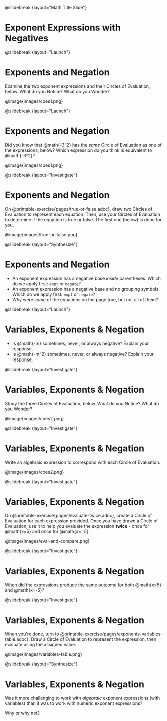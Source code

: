 @slidebreak
{layout="Math Title Slide"}
# Exponent Expressions with Negatives

<!--
To learn more about how to use PearDeck, and how to view the embedded links on these slides without going into present mode visit https://help.peardeck.com/en
-->

@slidebreak
{layout="Launch"}
# Exponents and Negation
 
Examine the two exponent expressions and their Circles of Evaluation, below. What do you Notice? What do you Wonder?

@image{images/coes1.png}

<!--
** _Possible Noticings: One expression is negative, the other is positive. Both expressions have one Circle inside another Circle._
** _Possible Wonderings: Will I always get a negative outcome if there are no parentheses? Will I always get a positive outcome if there are parentheses?_
-->

@slidebreak
{layout="Launch"}
# Exponents and Negation

Did you know that @math{-3^2} has the *same* Circle of Evaluation as one of the expressions, below? Which expression do you think is equivalent to @math{-3^2}?

@image{images/coes1.png}

<!--
** _Student responses will vary. The Circle of Evaluation on the right is equivalent._
-->

@slidebreak
{layout="Investigate"}
# Exponents and Negation

On @printable-exercise{pages/true-or-false.adoc}, draw two Circles of Evaluation to represent each equation. Then, use your Circles of Evaluation to determine if the equation is true or false. The first one (below) is done for you.

@image{images/true-or-false.png}

@slidebreak
{layout="Synthesize"}
# Exponents and Negation

- An exponent expression has a negative base _inside_ parentheses. Which do we apply first: `expt` or `negate`?
- An exponent expression has a negative base and no grouping symbols. Which do we apply first: `expt` or
`negate`?
- Why were _some_ of the equations on the page true, but not all of them?

<!--
- An exponent expression has a negative base _inside_ parentheses. Which do we apply first: `expt` or `negate`?
** _First, we apply `negate`, then `expt`._
- An exponent expression has a negative base and no grouping symbols. Which do we apply first: `expt` or
`negate`?
** _First, we apply `expt`, then `negate`._
- Why were _some_ of the equations on the page true, but not all of them?
** _Possible response: Exponent expressions with negatives but no grouping symbols were always negative, because the negation came last. Exponent expressions with grouping symbols were sometimes negative and sometimes positive, depending on how many times we multiplied the base by itself._
-->

@slidebreak
{layout="Launch"}
# Variables, Exponents & Negation

- Is @math{-m} sometimes, never, or always negative? Explain your response.
- Is @math{-m^2} sometimes, never, or always negative? Explain your response.

<!--
- Is @math{-m} sometimes, never, or always negative? Explain your response.
** _If the value of @math{m} is negative, then @math{-m} is positive. If the value of @math{m} is positive, then @math{-m} is negative. So, @math{-m} can be positive, negative, or zero._
- Is @math{-m^2} sometimes, never, or always negative? Explain your response.
** _First we apply the exponent, then we negate. The outcome is always negative (unless @math{m} is zero)._
-->


@slidebreak
{layout="Investigate"}
# Variables, Exponents & Negation

Study the three Circles of Evaluation, below. What do you Notice? What do you Wonder?

@image{images/coes2.png}


@slidebreak
{layout="Investigate"}
# Variables, Exponents & Negation

Write an algebraic expression to correspond with each Circle of Evaluation.

@image{images/coes2.png}

<!--
The first Circle is @math{x^2}; the second Circle is @math{-x^2}; the third Circle is @math{(-x)^2}.
-->

@slidebreak
{layout="Investigate"}
# Variables, Exponents & Negation

On @printable-exercise{pages/evaluate-twice.adoc}, create a Circle of Evaluation for each expression provided. Once you have drawn a Circle of Evaluation, use it to help you evaluate the expression __twice__ - once for @math{x=5} and once for @math{x=−5}.

@image{images/eval-and-compare.png}

@slidebreak
{layout="Investigate"}
# Variables, Exponents & Negation

When did the expressions produce the same outcome for both @math{x=5} and @math{x=-5}?

<!--
_The expressions produced the same outcome for 1 and 2, the expressions that involved squaring rather than cubing._
-->

@slidebreak
{layout="Investigate"}
# Variables, Exponents & Negation

When you're done, turn to @printable-exercise{pages/exponents-variables-table.adoc}. Draw a Circle of Evaluation to represent the expression, then evaluate using the assigned value.

@image{images/variables-table.png}


@slidebreak
{layout="Synthesize"}
# Variables, Exponents & Negation

Was it more challenging to work with _algebraic_ exponent expressions (with variables) than it was to work with numeric exponent expressions? 

Why or why not?
